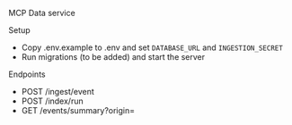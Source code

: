 MCP Data service

Setup
- Copy .env.example to .env and set `DATABASE_URL` and `INGESTION_SECRET`
- Run migrations (to be added) and start the server

Endpoints
- POST /ingest/event
- POST /index/run
- GET /events/summary?origin=


